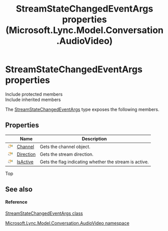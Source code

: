 ﻿---
title: StreamStateChangedEventArgs properties (Microsoft.Lync.Model.Conversation.AudioVideo)
TOCTitle: StreamStateChangedEventArgs properties
ms:assetid: Properties.T:Microsoft.Lync.Model.Conversation.AudioVideo.StreamStateChangedEventArgs_DI_3_UC_OCS14MrefLyncWPF
ms:mtpsurl: https://msdn.microsoft.com/en-us/library/microsoft.lync.model.conversation.audiovideo.streamstatechangedeventargs_di_3_uc_ocs14mreflyncwpf_properties(v=office.15)
ms:contentKeyID: 48601158
ms.date: 07/28/2014
mtps_version: v=office.15
---

# StreamStateChangedEventArgs properties

Include protected members  
Include inherited members  

The [StreamStateChangedEventArgs](streamstatechangedeventargs-class-microsoft-lync-model-conversation-audiovideo_2.md) type exposes the following members.

## Properties

<table>
<thead>
<tr class="header">
<th> </th>
<th>Name</th>
<th>Description</th>
</tr>
</thead>
<tbody>
<tr class="odd">
<td><img src="images/JJ275421.pubproperty(Office.15).gif" title="Public property" alt="Public property" /></td>
<td><a href="streamstatechangedeventargs-channel-property-microsoft-lync-model-conversation-audiovideo_2.md">Channel</a></td>
<td>Gets the channel object.</td>
</tr>
<tr class="even">
<td><img src="images/JJ275421.pubproperty(Office.15).gif" title="Public property" alt="Public property" /></td>
<td><a href="streamstatechangedeventargs-direction-property-microsoft-lync-model-conversation-audiovideo_2.md">Direction</a></td>
<td>Gets the stream direction.</td>
</tr>
<tr class="odd">
<td><img src="images/JJ275421.pubproperty(Office.15).gif" title="Public property" alt="Public property" /></td>
<td><a href="streamstatechangedeventargs-isactive-property-microsoft-lync-model-conversation-audiovideo_2.md">IsActive</a></td>
<td>Gets the flag indicating whether the stream is active.</td>
</tr>
</tbody>
</table>


Top

## See also

#### Reference

[StreamStateChangedEventArgs class](streamstatechangedeventargs-class-microsoft-lync-model-conversation-audiovideo_2.md)

[Microsoft.Lync.Model.Conversation.AudioVideo namespace](microsoft-lync-model-conversation-audiovideo-namespace_2.md)

